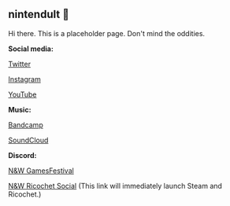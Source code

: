 ## nintendult 🎀

Hi there. This is a placeholder page. Don't mind the oddities.

**Social media:**

[Twitter](https://twitter.com/nintendult)

[Instagram](https://www.instagram.com/nintendult)

[YouTube](https://www.youtube.com/nintendult)

**Music:**

[Bandcamp](https://nintendult.bandcamp.com/)

[SoundCloud](https://soundcloud.com/nintendult)

**Discord:**

[N&W GamesFestival](https://discord.gg/MVKSUNpqw2)

[N&W Ricochet Social](/ricochet) (This link will immediately launch Steam and Ricochet.)
